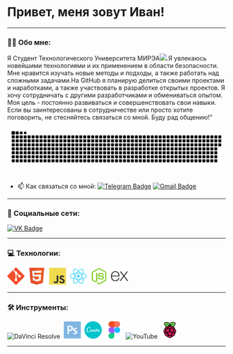 
# Привет, меня зовут Иван!

---

### :man_technologist: Обо мне:

Я Студент Технологического Университета МИРЭА<img src="https://media.giphy.com/media/WUlplcMpOCEmTGBtBW/giphy.gif" width="30px">.Я увлекаюсь новейшими технологиями и их применением в области безопасности. Мне нравится изучать новые методы и подходы, а также работать над сложными задачами.На GitHub я планирую делиться своими проектами и наработками, а также участвовать в разработке открытых проектов. Я хочу сотрудничать с другими разработчиками и обмениваться опытом. Моя цель - постоянно развиваться и совершенствовать свои навыки.
Если вы заинтересованы в сотрудничестве или просто хотите поговорить, не стесняйтесь связаться со мной. Буду рад общению!"



<p align="center">
 <img width="600" src="assets/github-snake.svg" alt="snake"/>
</p>


- :mailbox: Как связаться со мной: [![Telegram Badge](https://img.shields.io/badge/-DoroninIvan-blue?style=flat&logo=Telegram&logoColor=white)](https://t.me/freee_ysl) [![Gmail Badge](https://img.shields.io/badge/-Gmail-red?style=flat&logo=Gmail&logoColor=white)](mailto:zxcqwe.abuzer1@gmail.com)

---

### 🤝 Социальные сети:

  <div id="badges">
    <a href="https://vk.com/i.doronin0" target="_blank">
      <img src="https://cdn-icons-png.flaticon.com/512/145/145813.png" width="40" height="40" alt="VK Badge"/>
    </a>
  </div>

---

### 💻 Технологии:

<div>
  <img src="https://github.com/devicons/devicon/blob/master/icons/git/git-original.svg" title="git" alt="git" width="40" height="40"/>&nbsp
  <img src="https://github.com/devicons/devicon/blob/master/icons/html5/html5-original.svg" title="html5" alt="html5" width="40" height="40"/>&nbsp
  <img src="https://github.com/devicons/devicon/blob/master/icons/javascript/javascript-original.svg" title="javascript" alt="javascript" width="40" height="40"/>&nbsp
  <img src="https://github.com/devicons/devicon/blob/master/icons/react/react-original.svg" title="reactjs" alt="reactjs" width="40" height="40"/>&nbsp
  <img src="https://github.com/devicons/devicon/blob/master/icons/nodejs/nodejs-original.svg" title="nodejs" alt="nodejs" width="40" height="40"/>&nbsp
  <img src="https://github.com/devicons/devicon/blob/master/icons/express/express-original.svg" title="express" alt="express" width="40" height="40"/>&nbsp
  <!-- <img src="https://github.com/devicons/devicon/blob/master/icons/redux/redux-original.svg" title="redux" alt="redux" width="40" height="40"/>&nbsp; -->
</div>

---

### 🛠 Инструменты:

<div>
  <img src="https://upload.wikimedia.org/wikipedia/commons/9/90/DaVinci_Resolve_17_logo.svg" title="DaVinci Resolve" alt="DaVinci Resolve" width="40" height="40"/>&nbsp;
  <img src="https://github.com/devicons/devicon/blob/master/icons/photoshop/photoshop-plain.svg" title="photoshop" alt="photoshop" width="40" height="40"/>&nbsp;
  <img src="https://github.com/devicons/devicon/blob/master/icons/canva/canva-original.svg" title="canva" alt="canva" width="40" height="40"/>&nbsp;
  <img src="https://github.com/devicons/devicon/blob/master/icons/figma/figma-original.svg" title="figma" alt="figma" width="40" height="40"/>&nbsp;
  <img src="https://upload.wikimedia.org/wikipedia/commons/9/9e/YouTube_Logo_%282013-2017%29.svg" title="YouTube" alt="YouTube" width="40" height="40"/>&nbsp;
  <img src="https://github.com/devicons/devicon/blob/master/icons/raspberrypi/raspberrypi-original.svg" title="raspberrypi" alt="raspberrypi" width="40" height="40"/>&nbsp;  
</div>

---



